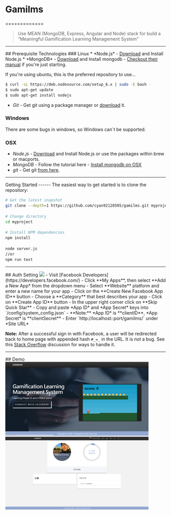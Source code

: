 # Gamilms
=============


>
> Use MEAN (MongoDB, Express, Angular and Node) stack for build a “Meaningful Gamification Learning Management System”
>


<hr>
## Prerequisite Technologies
### Linux
* *Node.js* - <a href="http://nodejs.org/download/">Download</a> and Install Node.js
* *MongoDB* - <a href="https://www.mongodb.org/downloads">Download</a> and Install mongodb - <a href="https://docs.mongodb.org/manual/">Checkout their manual</a> if you're just starting.

If you're using ubuntu, this is the preferred repository to use...

```bash
$ curl -sL https://deb.nodesource.com/setup_6.x | sudo -E bash -
$ sudo apt-get update
$ sudo apt-get install nodejs
```

* *Git* - Get git using a package manager or <a href="http://git-scm.com/downloads">download</a> it.

### Windows
There are some bugs in windows, so Windows can`t be supported.

### OSX
* *Node.js* -  <a href="http://nodejs.org/download/">Download</a> and Install Node.js or use the packages within brew or macports.
* *MongoDB* - Follow the tutorial here - <a href="https://docs.mongodb.org/manual/tutorial/install-mongodb-on-os-x/">Install mongodb on OSX</a>
* *git* - Get git <a href="http://git-scm.com/download/mac">from here</a>.


<hr>
Getting Started
------
The easiest way to get started is to clone the repository:

```bash
# Get the latest snapshot
git clone --depth=1 https://github.com/cyan92128505/gamilms.git myproject

# Change directory
cd myproject

# Install NPM dependencies
npm install

node server.js
//or
npm run test
```

<hr>
## Auth Setting
<img src="http://www.doit.ba/img/facebook.jpg" width="200">
- Visit [Facebook Developers](https://developers.facebook.com/)
- Click **My Apps**, then select **Add a New App* from the dropdown menu
- Select **Website** platform and enter a new name for your app
- Click on the **Create New Facebook App ID** button
- Choose a **Category** that best describes your app
- Click on **Create App ID** button
- In the upper right corner click on **Skip Quick Star**
- Copy and paste *App ID* and *App Secret* keys into `/config/system_config.json`
 - **Note:** *App ID* is **clientID**, *App Secret* is **clientSecret**
- Enter `http://localhost::port/gamilms/` under *Site URL*

**Note:** After a successful sign in with Facebook, a user will be redirected back to home page with appended hash `#_=_` in the URL. It is *not* a bug. See this [Stack Overflow](https://stackoverflow.com/questions/7131909/facebook-callback-appends-to-return-url) discussion for ways to handle it.

<hr>
## Demo
<img src="https://raw.githubusercontent.com/cyan92128505/gamilms/master/doc/index.png" width="450">
<img src="https://raw.githubusercontent.com/cyan92128505/gamilms/master/doc/profile.png" width="450">
